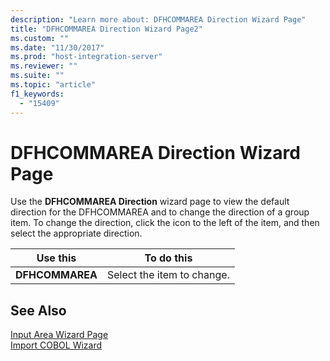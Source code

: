 ```yaml
---
description: "Learn more about: DFHCOMMAREA Direction Wizard Page"
title: "DFHCOMMAREA Direction Wizard Page2"
ms.custom: ""
ms.date: "11/30/2017"
ms.prod: "host-integration-server"
ms.reviewer: ""
ms.suite: ""
ms.topic: "article"
f1_keywords: 
  - "15409"
---
```

# DFHCOMMAREA Direction Wizard Page
Use the **DFHCOMMAREA Direction** wizard page to view the default direction for the DFHCOMMAREA and to change the direction of a group item. To change the direction, click the icon to the left of the item, and then select the appropriate direction.  
  
|Use this|To do this|  
|--------------|----------------|  
|**DFHCOMMAREA**|Select the item to change.|  
  
## See Also  
 [Input Area Wizard Page](../core/input-area-wizard-page1.md)   
 [Import COBOL Wizard](../core/import-cobol-wizard2.md)

